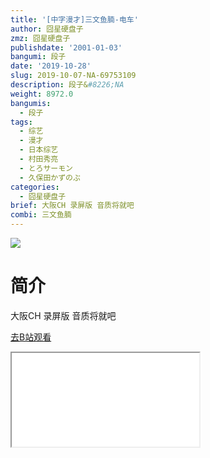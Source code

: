 ```yaml
---
title: '[中字漫才]三文鱼腩-电车'
author: 囧星硬盘子
zmz: 囧星硬盘子
publishdate: '2001-01-03'
bangumi: 段子
date: '2019-10-28'
slug: 2019-10-07-NA-69753109
description: 段子&#8226;NA
weight: 8972.0
bangumis:
  - 段子
tags:
  - 综艺
  - 漫才
  - 日本综艺
  - 村田秀亮
  - とろサーモン
  - 久保田かずのぶ
categories:
  - 囧星硬盘子
brief: 大阪CH 录屏版 音质将就吧
combi: 三文鱼腩
---
```

![](https://raw.githubusercontent.com/tcgriffith/owaraisite/master/static/tmpimg/c92cdd117153448cb8caf67feacd4ae75b607540.jpg.480.jpg)
# 简介  
大阪CH
录屏版 音质将就吧  

[去B站观看](https://www.bilibili.com/video/av69753109/)
<div class ="resp-container"><iframe class="testiframe" src="//player.bilibili.com/player.html?aid=69753109"", scrolling="no", allowfullscreen="true" > </iframe></div> 
